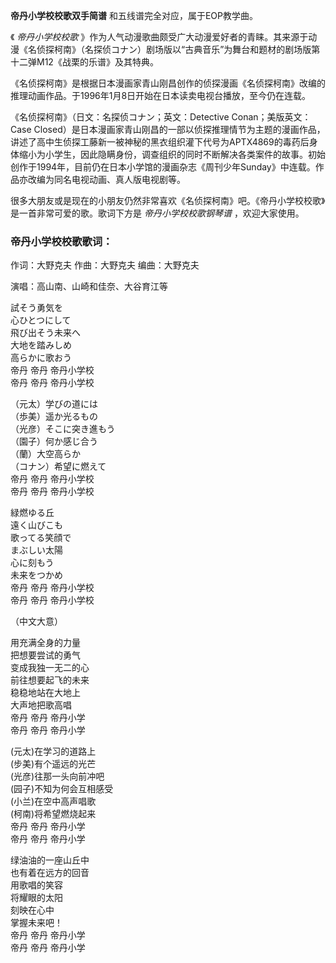 

**帝丹小学校校歌双手简谱** 和五线谱完全对应，属于EOP教学曲。

《 _帝丹小学校校歌_
》作为人气动漫歌曲颇受广大动漫爱好者的青睐。其来源于动漫《名侦探柯南》（名探侦コナン）剧场版以“古典音乐”为舞台和题材的剧场版第十二弹M12《战栗的乐谱》及其特典。

《名侦探柯南》是根据日本漫画家青山刚昌创作的侦探漫画《名侦探柯南》改编的推理动画作品。于1996年1月8日开始在日本读卖电视台播放，至今仍在连载。

《名侦探柯南》（日文：名探侦コナン；英文：Detective Conan；美版英文：Case
Closed）是日本漫画家青山刚昌的一部以侦探推理情节为主题的漫画作品，讲述了高中生侦探工藤新一被神秘的黑衣组织灌下代号为APTX4869的毒药后身体缩小为小学生，因此隐瞒身份，调查组织的同时不断解决各类案件的故事。初始创作于1994年，目前仍在日本小学馆的漫画杂志《周刊少年Sunday》中连载。作品亦改编为同名电视动画、真人版电视剧等。

很多大朋友或是现在的小朋友仍然非常喜欢《名侦探柯南》吧。《帝丹小学校校歌》是一首非常可爱的歌。歌词下方是 _帝丹小学校校歌钢琴谱_ ，欢迎大家使用。

### 帝丹小学校校歌歌词：

作词：大野克夫 作曲：大野克夫 编曲：大野克夫

演唱：高山南、山崎和佳奈、大谷育江等

  

試そう勇気を  
心ひとつにして  
飛び出そう未来へ  
大地を踏みしめ  
高らかに歌おう  
帝丹 帝丹 帝丹小学校  
帝丹 帝丹 帝丹小学校

（元太）学びの道には  
（歩美）遥か光るもの  
（光彦）そこに突き進もう  
（園子）何か感じ合う  
（蘭）大空高らか  
（コナン）希望に燃えて  
帝丹 帝丹 帝丹小学校  
帝丹 帝丹 帝丹小学校

緑燃ゆる丘  
遠く山びこも  
歌ってる笑顔で  
まぶしい太陽  
心に刻もう  
未来をつかめ  
帝丹 帝丹 帝丹小学校  
帝丹 帝丹 帝丹小学校

（中文大意）

用充满全身的力量  
把想要尝试的勇气  
变成我独一无二的心  
前往想要起飞的未来  
稳稳地站在大地上  
大声地把歌高唱  
帝丹 帝丹 帝丹小学  
帝丹 帝丹 帝丹小学

(元太)在学习的道路上  
(步美)有个遥远的光芒  
(光彦)往那一头向前冲吧  
(园子)不知为何会互相感受  
(小兰)在空中高声唱歌  
(柯南)将希望燃烧起来  
帝丹 帝丹 帝丹小学  
帝丹 帝丹 帝丹小学

绿油油的一座山丘中  
也有着在远方的回音  
用歌唱的笑容  
将耀眼的太阳  
刻映在心中  
掌握未来吧！  
帝丹 帝丹 帝丹小学  
帝丹 帝丹 帝丹小学

